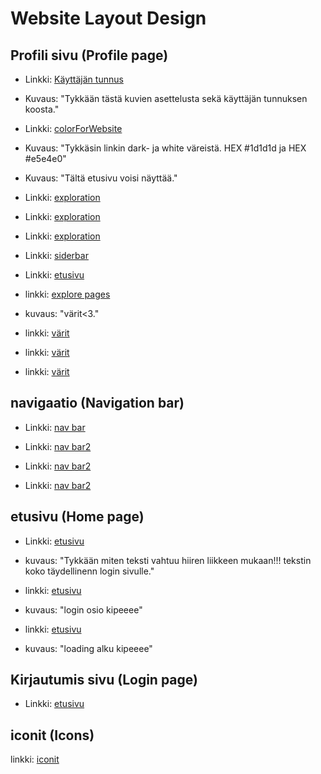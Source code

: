 # Website Layout Design

## Profili sivu (Profile page)

- Linkki: [Käyttäjän tunnus](https://www.behance.net/gallery/148653171/Oscar-Akermfireo-Portfolio)
- Kuvaus: "Tykkään tästä kuvien asettelusta sekä käyttäjän tunnuksen koosta."
- Linkki: [colorForWebsite](https://www.itsoffbrand.com/)
- Kuvaus: "Tykkäsin linkin dark- ja white väreistä. HEX #1d1d1d ja HEX #e5e4e0"
- Kuvaus: "Tältä etusivu voisi näyttää."
- Linkki: [exploration](https://dribbble.com/shots/18578872-Talentswide-Homepage)
- Linkki: [exploration](https://diamondapp.com/browse?feedTab=Hot)
- Linkki: [exploration](https://dribbble.com/shots/12978065-Social-Network-Site-Dark-UI-Exploration)
- Linkki: [siderbar](https://www.sellx.com/)

- Linkki: [etusivu](https://dribbble.com/shots/16140039-Social-media-website)

- linkki: [explore pages](https://dribbble.com/shots/23135877-Web-Social-Platform-for-Developers)
- kuvaus: "värit<3."

- linkki: [värit](https://dribbble.com/shots/23141324-Halfsize-Script)

- linkki: [värit](https://dribbble.com/shots/23134440-AWS-Monitoring-Hero)

- linkki: [värit](https://www.relumedesignleague.com/)

## navigaatio (Navigation bar)

- Linkki: [nav bar ](<https://www.figma.com/file/XkniAvzibrvqPT5bj16ird/Web-App-UI-Design-(Community)?type=design&node-id=188-5060&mode=design&t=BpjI3BmoBOy3qZOK-0>)

- Linkki: [nav bar2 ](https://refero.design/369-contra.com/40241?query=social%20media&source=search)

- Linkki: [nav bar2 ](https://dribbble.com/shots/5933501-Dribble)

- Linkki: [nav bar2 ](https://www.sellx.com/)

## etusivu (Home page)

- Linkki: [etusivu](https://www.cappen.com/pt/)
- kuvaus: "Tykkään miten teksti vahtuu hiiren liikkeen mukaan!!! tekstin koko täydellinenn login sivulle."

- linkki: [etusivu](https://www.rouserlab.com/about/)
- kuvaus: "login osio kipeeee"

- linkki: [etusivu](https://5scontent.com/)
- kuvaus: "loading alku kipeeee"

## Kirjautumis sivu (Login page)

- Linkki: [etusivu](https://dribbble.com/shots/16140039-Social-media-website)

## iconit (Icons)

linkki: [iconit](https://davv.store/svg_motion)

